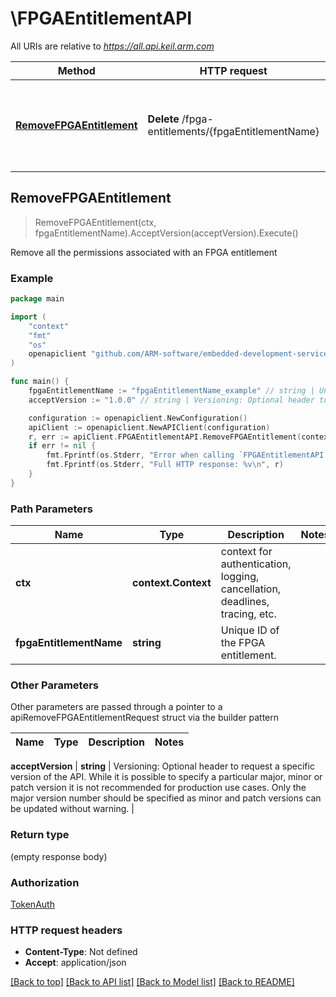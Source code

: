 <!--
Copyright (C) 2020-2025 Arm Limited or its affiliates and Contributors. All rights reserved.
SPDX-License-Identifier: Apache-2.0
-->
# \FPGAEntitlementAPI

All URIs are relative to *https://all.api.keil.arm.com*

Method | HTTP request | Description
------------- | ------------- | -------------
[**RemoveFPGAEntitlement**](FPGAEntitlementAPI.md#RemoveFPGAEntitlement) | **Delete** /fpga-entitlements/{fpgaEntitlementName} | Remove all the permissions associated with an FPGA entitlement



## RemoveFPGAEntitlement

> RemoveFPGAEntitlement(ctx, fpgaEntitlementName).AcceptVersion(acceptVersion).Execute()

Remove all the permissions associated with an FPGA entitlement



### Example

```go
package main

import (
	"context"
	"fmt"
	"os"
	openapiclient "github.com/ARM-software/embedded-development-services-client/client"
)

func main() {
	fpgaEntitlementName := "fpgaEntitlementName_example" // string | Unique ID of the FPGA entitlement.
	acceptVersion := "1.0.0" // string | Versioning: Optional header to request a specific version of the API. While it is possible to specify a particular major, minor or patch version it is not recommended for production use cases. Only the major version number should be specified as minor and patch versions can be updated without warning. (optional)

	configuration := openapiclient.NewConfiguration()
	apiClient := openapiclient.NewAPIClient(configuration)
	r, err := apiClient.FPGAEntitlementAPI.RemoveFPGAEntitlement(context.Background(), fpgaEntitlementName).AcceptVersion(acceptVersion).Execute()
	if err != nil {
		fmt.Fprintf(os.Stderr, "Error when calling `FPGAEntitlementAPI.RemoveFPGAEntitlement``: %v\n", err)
		fmt.Fprintf(os.Stderr, "Full HTTP response: %v\n", r)
	}
}
```

### Path Parameters


Name | Type | Description  | Notes
------------- | ------------- | ------------- | -------------
**ctx** | **context.Context** | context for authentication, logging, cancellation, deadlines, tracing, etc.
**fpgaEntitlementName** | **string** | Unique ID of the FPGA entitlement. | 

### Other Parameters

Other parameters are passed through a pointer to a apiRemoveFPGAEntitlementRequest struct via the builder pattern


Name | Type | Description  | Notes
------------- | ------------- | ------------- | -------------

 **acceptVersion** | **string** | Versioning: Optional header to request a specific version of the API. While it is possible to specify a particular major, minor or patch version it is not recommended for production use cases. Only the major version number should be specified as minor and patch versions can be updated without warning. | 

### Return type

 (empty response body)

### Authorization

[TokenAuth](../README.md#TokenAuth)

### HTTP request headers

- **Content-Type**: Not defined
- **Accept**: application/json

[[Back to top]](#) [[Back to API list]](../README.md#documentation-for-api-endpoints)
[[Back to Model list]](../README.md#documentation-for-models)
[[Back to README]](../README.md)

